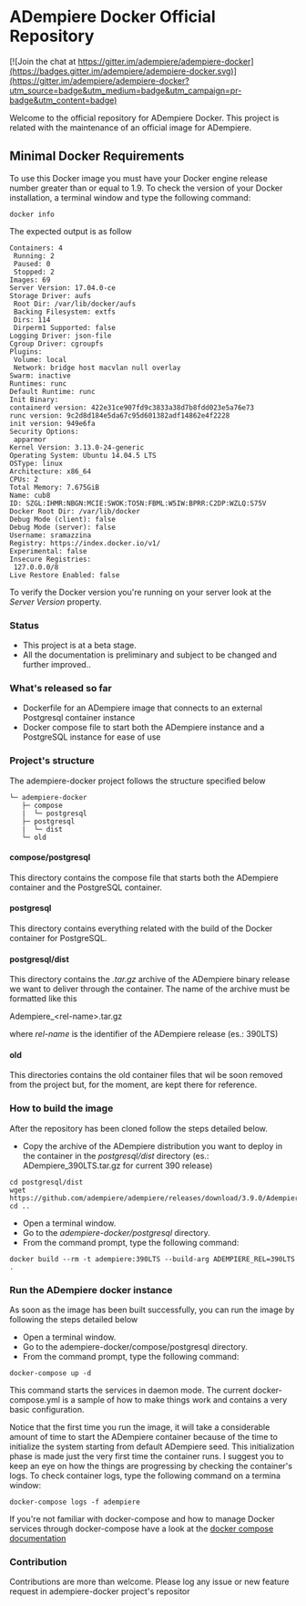 # ADempiere Docker Official Repository

[![Join the chat at https://gitter.im/adempiere/adempiere-docker](https://badges.gitter.im/adempiere/adempiere-docker.svg)](https://gitter.im/adempiere/adempiere-docker?utm_source=badge&utm_medium=badge&utm_campaign=pr-badge&utm_content=badge)

Welcome to the official repository for ADempiere Docker. This project is related
with the maintenance of an official image for ADempiere.

## Minimal Docker Requirements

To use this Docker image you must have your Docker engine release number greater
than or equal to 1.9.
To check the version of your Docker installation, a terminal window and type the
following command:

```
docker info
```

The expected output is as follow

```
Containers: 4
 Running: 2
 Paused: 0
 Stopped: 2
Images: 69
Server Version: 17.04.0-ce
Storage Driver: aufs
 Root Dir: /var/lib/docker/aufs
 Backing Filesystem: extfs
 Dirs: 114
 Dirperm1 Supported: false
Logging Driver: json-file
Cgroup Driver: cgroupfs
Plugins:
 Volume: local
 Network: bridge host macvlan null overlay
Swarm: inactive
Runtimes: runc
Default Runtime: runc
Init Binary:
containerd version: 422e31ce907fd9c3833a38d7b8fdd023e5a76e73
runc version: 9c2d8d184e5da67c95d601382adf14862e4f2228
init version: 949e6fa
Security Options:
 apparmor
Kernel Version: 3.13.0-24-generic
Operating System: Ubuntu 14.04.5 LTS
OSType: linux
Architecture: x86_64
CPUs: 2
Total Memory: 7.675GiB
Name: cub8
ID: SZGL:IHMR:NBGN:MCIE:SWOK:TO5N:FBML:W5IW:BPRR:C2DP:WZLQ:S75V
Docker Root Dir: /var/lib/docker
Debug Mode (client): false
Debug Mode (server): false
Username: sramazzina
Registry: https://index.docker.io/v1/
Experimental: false
Insecure Registries:
 127.0.0.0/8
Live Restore Enabled: false
```

To verify the Docker version you're running on your server look at the _Server Version_ property.

### Status

* This project is at a beta stage.
* All the documentation is preliminary and subject to be changed and further improved..

### What's released so far

* Dockerfile for an ADempiere image that connects to an external Postgresql container instance
* Docker compose file to start both the ADempiere instance and a PostgreSQL instance for ease of use

### Project's structure

The adempiere-docker project follows the structure specified below

```
└─ adempiere-docker
   ├─ compose
   |  └─ postgresql
   ├─ postgresql
   |  └─ dist
   └─ old
```

#### compose/postgresql

This directory contains the compose file that starts both the ADempiere container
and the PostgreSQL container.

#### postgresql

This directory contains everything related with the build of the Docker
container for PostgreSQL.

#### postgresql/dist

This directory contains the _.tar.gz_ archive of the ADempiere binary release
we want to deliver through the container. The name of the archive must be
formatted like this

Adempiere&#95;&#60;rel-name&#62;.tar.gz

where _rel-name_ is the identifier of the ADempiere release (es.: 390LTS)

#### old

This directories contains the old container files that wil be soon removed from
the project but, for the moment, are kept there for reference.

### How to build the image

After the repository has been cloned follow the steps detailed below.

* Copy the archive of the ADempiere distribution you want to deploy in the
container in the _postgresql/dist_ directory (es.: ADempiere_390LTS.tar.gz for current
390 release)
```shell
cd postgresql/dist
wget https://github.com/adempiere/adempiere/releases/download/3.9.0/Adempiere_390LTS.tar.gz
cd ..
```
* Open a terminal window.
* Go to the _adempiere-docker/postgresql_ directory.
* From the command prompt, type the following command:

```
docker build --rm -t adempiere:390LTS --build-arg ADEMPIERE_REL=390LTS .
```

### Run the ADempiere docker instance

As soon as the image has been built successfully, you can run the image by following the
steps detailed below

* Open a terminal window.
* Go to the adempiere-docker/compose/postgresql directory.
* From the command prompt, type the following command:

```
docker-compose up -d
```

This command starts the services in daemon mode. The current docker-compose.yml is a sample of how to make things work and contains a very basic configuration.

Notice that the first time you run the image, it will take a considerable amount of time to start the ADempiere container because of the time to initialize the system starting from default ADempiere seed. This initialization phase is made just the very first time the container runs. I suggest you to keep an eye on how the things are progressing by checking the container's logs. To check container logs, type the following command on a termina window:

```
docker-compose logs -f adempiere
```

If you're not familiar with docker-compose and how to manage Docker services through docker-compose have a
look at the [docker compose documentation](https://docs.docker.com/compose)

### Contribution

Contributions are more than welcome. Please log any issue or new feature request in
adempiere-docker project's repositor
